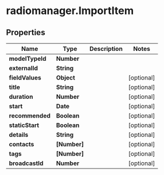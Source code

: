 # radiomanager.ImportItem

## Properties

Name | Type | Description | Notes
------------ | ------------- | ------------- | -------------
**modelTypeId** | **Number** |  | 
**externalId** | **String** |  | 
**fieldValues** | **Object** |  | [optional] 
**title** | **String** |  | [optional] 
**duration** | **Number** |  | [optional] 
**start** | **Date** |  | [optional] 
**recommended** | **Boolean** |  | [optional] 
**staticStart** | **Boolean** |  | [optional] 
**details** | **String** |  | [optional] 
**contacts** | **[Number]** |  | [optional] 
**tags** | **[Number]** |  | [optional] 
**broadcastId** | **Number** |  | [optional] 


